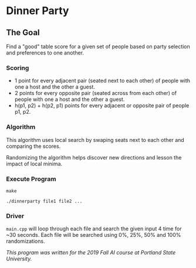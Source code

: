 # Dinner Party

## The Goal
Find a "good" table score for a given set of people based on party selection and preferences to one another.

### Scoring
- 1 point for every adjacent pair (seated next to each other) of people with one a host and the other a guest.
- 2 points for every opposite pair (seated across from each other) of people with one a host and the other a guest.
- h(p1, p2) + h(p2, p1) points for every adjacent or opposite pair of people p1, p2.

### Algorithm
This algorithm uses local search by swaping seats next to each other and comparing the scores. 

Randomizing the algorithm helps discover new directions and lesson the impact of local minima.

### Execute Program
`make`

`./dinnerparty file1 file2 ...`

### Driver
`main.cpp` will loop through each file and search the given input 4 time for ~30 seconds. Each file will be searched using 0%, 25%, 50% and 100% randomizations.

*This program was written for the 2019 Fall AI course at Portland State University.*

